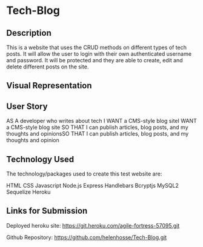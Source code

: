 # Tech-Blog

## Description

This is a website that uses the CRUD methods on different types of tech posts. It will allow the user to login with their own authenticated username and password. It will be protected and they are able to create, edit and delete different posts on the site.

## Visual Representation



## User Story 

AS A developer who writes about tech I WANT a CMS-style blog siteI WANT a CMS-style blog site SO THAT I can publish articles, blog posts, and my thoughts and opinionsSO THAT I can publish articles, blog posts, and my thoughts and opinion

## Technology Used

The technology/packages used to create this test website are:

HTML
CSS
Javascript
Node.js
Express
Handlebars
Bcryptjs
MySQL2
Sequelize
Heroku

## Links for Submission

Deployed heroku site: https://git.heroku.com/agile-fortress-57095.git

Github Repository: https://github.com/helenhosse/Tech-Blog.git

